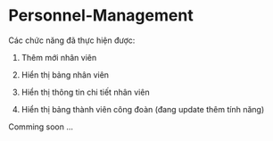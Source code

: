 # Personnel-Management
Các chức năng đã thực hiện được:

1. Thêm mới nhân viên

2. Hiển thị bảng nhân viên

3. Hiển thị thông tin chi tiết nhân viên

4. Hiển thị bảng thành viên công đoàn (đang update thêm tính năng)

Comming soon ...
